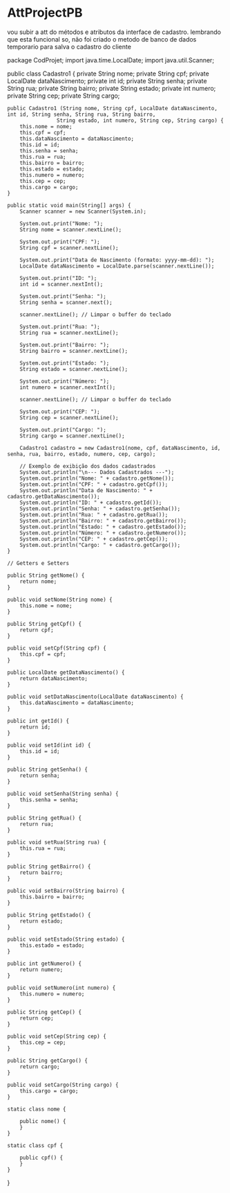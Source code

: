 # AttProjectPB
vou subir a att do métodos e atributos da interface de cadastro.
lembrando que esta funcional so, não foi criado o metodo de banco de dados temporario para salva o cadastro do cliente

package CodProjet;
import java.time.LocalDate;
import java.util.Scanner;

public class Cadastro1 {
    private String nome;
    private String cpf;
    private LocalDate dataNascimento;
    private int id;
    private String senha;
    private String rua;
    private String bairro;
    private String estado;
    private int numero;
    private String cep;
    private String cargo;

    public Cadastro1 (String nome, String cpf, LocalDate dataNascimento, int id, String senha, String rua, String bairro,
                    String estado, int numero, String cep, String cargo) {
        this.nome = nome;
        this.cpf = cpf;
        this.dataNascimento = dataNascimento;
        this.id = id;
        this.senha = senha;
        this.rua = rua;
        this.bairro = bairro;
        this.estado = estado;
        this.numero = numero;
        this.cep = cep;
        this.cargo = cargo;
    }

    public static void main(String[] args) {
        Scanner scanner = new Scanner(System.in);

        System.out.print("Nome: ");
        String nome = scanner.nextLine();

        System.out.print("CPF: ");
        String cpf = scanner.nextLine();

        System.out.print("Data de Nascimento (formato: yyyy-mm-dd): ");
        LocalDate dataNascimento = LocalDate.parse(scanner.nextLine());

        System.out.print("ID: ");
        int id = scanner.nextInt();

        System.out.print("Senha: ");
        String senha = scanner.next();

        scanner.nextLine(); // Limpar o buffer do teclado

        System.out.print("Rua: ");
        String rua = scanner.nextLine();

        System.out.print("Bairro: ");
        String bairro = scanner.nextLine();

        System.out.print("Estado: ");
        String estado = scanner.nextLine();

        System.out.print("Número: ");
        int numero = scanner.nextInt();

        scanner.nextLine(); // Limpar o buffer do teclado

        System.out.print("CEP: ");
        String cep = scanner.nextLine();

        System.out.print("Cargo: ");
        String cargo = scanner.nextLine();

        Cadastro1 cadastro = new Cadastro1(nome, cpf, dataNascimento, id, senha, rua, bairro, estado, numero, cep, cargo);

        // Exemplo de exibição dos dados cadastrados
        System.out.println("\n--- Dados Cadastrados ---");
        System.out.println("Nome: " + cadastro.getNome());
        System.out.println("CPF: " + cadastro.getCpf());
        System.out.println("Data de Nascimento: " + cadastro.getDataNascimento());
        System.out.println("ID: " + cadastro.getId());
        System.out.println("Senha: " + cadastro.getSenha());
        System.out.println("Rua: " + cadastro.getRua());
        System.out.println("Bairro: " + cadastro.getBairro());
        System.out.println("Estado: " + cadastro.getEstado());
        System.out.println("Número: " + cadastro.getNumero());
        System.out.println("CEP: " + cadastro.getCep());
        System.out.println("Cargo: " + cadastro.getCargo());
    }

    // Getters e Setters

    public String getNome() {
        return nome;
    }

    public void setNome(String nome) {
        this.nome = nome;
    }

    public String getCpf() {
        return cpf;
    }

    public void setCpf(String cpf) {
        this.cpf = cpf;
    }

    public LocalDate getDataNascimento() {
        return dataNascimento;
    }

    public void setDataNascimento(LocalDate dataNascimento) {
        this.dataNascimento = dataNascimento;
    }

    public int getId() {
        return id;
    }

    public void setId(int id) {
        this.id = id;
    }

    public String getSenha() {
        return senha;
    }

    public void setSenha(String senha) {
        this.senha = senha;
    }

    public String getRua() {
        return rua;
    }

    public void setRua(String rua) {
        this.rua = rua;
    }

    public String getBairro() {
        return bairro;
    }

    public void setBairro(String bairro) {
        this.bairro = bairro;
    }

    public String getEstado() {
        return estado;
    }

    public void setEstado(String estado) {
        this.estado = estado;
    }

    public int getNumero() {
        return numero;
    }

    public void setNumero(int numero) {
        this.numero = numero;
    }

    public String getCep() {
        return cep;
    }

    public void setCep(String cep) {
        this.cep = cep;
    }

    public String getCargo() {
        return cargo;
    }

    public void setCargo(String cargo) {
        this.cargo = cargo;
    }

    static class nome {

        public nome() {
        }
    }

    static class cpf {

        public cpf() {
        }
    }
}
